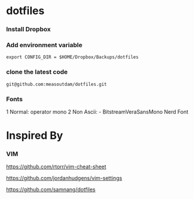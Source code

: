 # dotfiles

### Install Dropbox

### Add environment variable
```
export CONFIG_DIR = $HOME/Dropbox/Backups/dotfiles
```
### clone the latest code

```
git@github.com:measoutdam/dotfiles.git
````
### Fonts
 1 Normal: operator mono
 2 Non Ascii:
    - BitstreamVeraSansMono Nerd Font 
# Inspired By
### VIM
https://github.com/rtorr/vim-cheat-sheet

https://github.com/jordanhudgens/vim-settings

https://github.com/samnang/dotfiles
